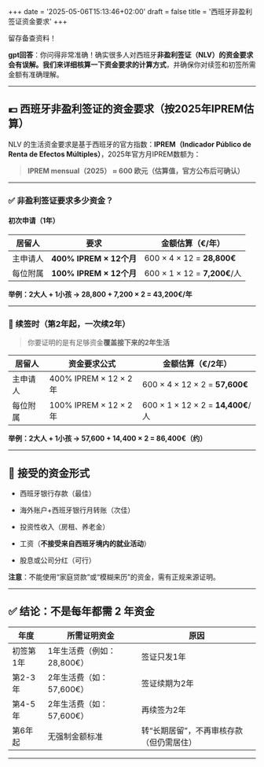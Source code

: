 +++
date = '2025-05-06T15:13:46+02:00'
draft = false
title = '西班牙非盈利签证资金要求'
+++

留存备查资料！

**gpt回答**：你问得非常准确！确实很多人对西班牙**非盈利签证（NLV）**的资金要求会有误解。我们来**详细核算一下资金要求的计算方式**，并确保你对续签和初签所需金额有准确理解。

---

## 💶 西班牙非盈利签证的资金要求（按2025年IPREM估算）

NLV 的生活资金要求是基于西班牙的官方指数：**IPREM（Indicador Público de Renta de Efectos Múltiples）**，2025年官方月IPREM数额为：

> **IPREM mensual（2025） ≈ 600 欧元（估算值，官方公布后可确认）**

---

### ✅ 非盈利签证要求多少资金？

#### 初次申请（1年）

|居留人|要求|金额估算（€/年）|
|---|---|---|
|主申请人|**400% IPREM × 12个月**|600 × 4 × 12 = **28,800€**|
|每位附属|**100% IPREM × 12个月**|600 × 1 × 12 = **7,200€**/人|

**举例：2大人 + 1小孩 → 28,800 + 7,200 × 2 = 43,200€/年**

---

### 🔁 续签时（第2年起，一次续2年）

> 你要证明的是有足够资金**覆盖接下来的2年生活**

|居留人|资金要求公式|金额估算（€/2年）|
|---|---|---|
|主申请人|400% IPREM × 12 × 2年|600 × 4 × 12 × 2 = **57,600€**|
|每位附属|100% IPREM × 12 × 2年|600 × 1 × 12 × 2 = **14,400€**/人|

**举例：2大人 + 1小孩 → 57,600 + 14,400 × 2 = 86,400€（约）**

---

## 💼 接受的资金形式

- 西班牙银行存款（最佳）
    
- 海外账户+西班牙银行月转账（次佳）
    
- 投资性收入（房租、养老金）
    
- 工资（**不接受来自西班牙境内的就业活动**）
    
- 股息或公司分红（可行）
    

**注意**：不能使用“家庭贷款”或“模糊来历”的资金，需有正规来源证明。

---

## ✅ 结论：不是每年都需 2 年资金

|年度|所需证明资金|原因|
|---|---|---|
|初签第1年|1年生活费（例如：28,800€）|签证只发1年|
|第2-3年|2年生活费（如：57,600€）|签证续期为2年|
|第4-5年|2年生活费（如：57,600€）|再续签为2年|
|第6年起|无强制金额标准|转“长期居留”，不再审核存款（但仍需居住）|

---

